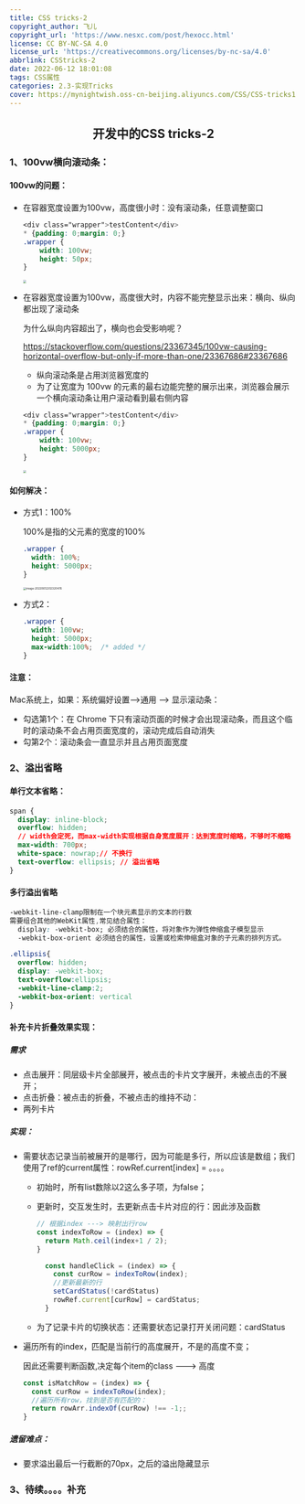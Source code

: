 ```yaml
---
title: CSS tricks-2
copyright_author: 飞儿
copyright_url: 'https://www.nesxc.com/post/hexocc.html'
license: CC BY-NC-SA 4.0
license_url: 'https://creativecommons.org/licenses/by-nc-sa/4.0'
abbrlink: CSStricks-2
date: 2022-06-12 18:01:08
tags: CSS属性
categories: 2.3-实现Tricks
cover: https://mynightwish.oss-cn-beijing.aliyuncs.com/CSS/CSS-tricks1.webp
---
```


## <center>开发中的CSS tricks-2</center>

### 1、100vw横向滚动条：

#### 100vw的问题： ####

* 在容器宽度设置为100vw，高度很小时：没有滚动条，任意调整窗口

  ```css
  <div class="wrapper">testContent</div>
  * {padding: 0;margin: 0;}
  .wrapper {
      width: 100vw;
      height: 50px;
  }
  ```

  <img src="https://mynightwish.oss-cn-beijing.aliyuncs.com/CSS/100vw-1.webp" style="zoom: 33%;" />

* 在容器宽度设置为100vw，高度很大时，内容不能完整显示出来：横向、纵向都出现了滚动条

  为什么纵向内容超出了，横向也会受影响呢？

  https://stackoverflow.com/questions/23367345/100vw-causing-horizontal-overflow-but-only-if-more-than-one/23367686#23367686

  * 纵向滚动条是占用浏览器宽度的
  * 为了让宽度为 100vw 的元素的最右边能完整的展示出来，浏览器会展示一个横向滚动条让用户滚动看到最右侧内容

  ```css
  <div class="wrapper">testContent</div>
  * {padding: 0;margin: 0;}
  .wrapper {
      width: 100vw;
      height: 5000px;
  }
  ```

  <img src="https://mynightwish.oss-cn-beijing.aliyuncs.com/CSS/100vw-2.webp" style="zoom:33%;" />

#### 如何解决：

- 方式1：100%

  100%是指的父元素的宽度的100%

  ```css
  .wrapper {
  	width: 100%;
    height: 5000px;
  }
  ```

  <img src="https://mynightwish.oss-cn-beijing.aliyuncs.com/CSS/100%-resolve.webp" alt="image-20220612202320476" style="zoom:33%;" />

- 方式2：

  ```css
  .wrapper {
    width: 100vw;
    height: 5000px;
    max-width:100%;  /* added */
  }
  ```

#### 注意：

Mac系统上，如果：系统偏好设置-->通用 --> 显示滚动条：

- 勾选第1个：在 Chrome 下只有滚动页面的时候才会出现滚动条，而且这个临时的滚动条不会占用页面宽度的，滚动完成后自动消失
- 勾第2个：滚动条会一直显示并且占用页面宽度

### 2、溢出省略 ###

#### 单行文本省略： ####

```css
span {
  display: inline-block;
  overflow: hidden;
  // width会定死，而max-width实现根据自身宽度展开：达到宽度时缩略，不够时不缩略
  max-width: 700px;   
  white-space: nowrap;// 不换行
  text-overflow: ellipsis; // 溢出省略
}
```

#### 多行溢出省略

```css
-webkit-line-clamp限制在一个块元素显示的文本的行数 
需要组合其他的WebKit属性,常见结合属性：
  display: -webkit-box; 必须结合的属性，将对象作为弹性伸缩盒子模型显示
  -webkit-box-orient 必须结合的属性，设置或检索伸缩盒对象的子元素的排列方式。
```

```css
.ellipsis{
  overflow: hidden;    
  display: -webkit-box;
  text-overflow:ellipsis;    
  -webkit-line-clamp:2;
  -webkit-box-orient: vertical
}
```

#### 补充卡片折叠效果实现： ####

##### 需求 #####

* 点击展开：同层级卡片全部展开，被点击的卡片文字展开，未被点击的不展开；
* 点击折叠：被点击的折叠，不被点击的维持不动：
* 两列卡片

##### 实现： #####

* 需要状态记录当前被展开的是哪行，因为可能是多行，所以应该是数组；我们使用了ref的current属性：rowRef.current[index] = 。。。。

  * 初始时，所有list数除以2这么多子项，为false；

  * 更新时，交互发生时，去更新点击卡片对应的行：因此涉及函数

    ```js
    // 根据index ---> 映射出行row
    const indexToRow = (index) => {
      return Math.ceil(index+1 / 2);
    }
    ```

    ```js
      const handleClick = (index) => {
        const curRow = indexToRow(index);
        //更新最新的行
        setCardStatus(!cardStatus)
        rowRef.current[curRow] = cardStatus;
      }
    ```

  * 为了记录卡片的切换状态：还需要状态记录打开关闭问题：cardStatus

* 遍历所有的index，匹配是当前行的高度展开，不是的高度不变；

  因此还需要判断函数,决定每个item的class ---> 高度

  ```js
  const isMatchRow = (index) => {
    const curRow = indexToRow(index);
    //遍历所有row，找到是否有匹配的：
  	return rowArr.indexOf(curRow) !== -1;;
  }
  ```

##### 遗留难点： #####

* 要求溢出最后一行截断的70px，之后的溢出隐藏显示

### 3、待续。。。。补充 ###

